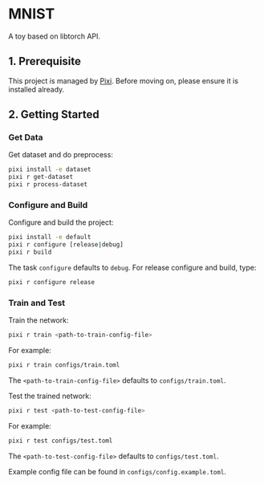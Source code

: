 # MNIST

A toy based on libtorch API.

## 1. Prerequisite

This project is managed by [Pixi](https://github.com/prefix-dev/pixi/). Before moving on, please ensure it is installed already.

## 2. Getting Started

### Get Data

Get dataset and do preprocess:

```bash
pixi install -e dataset
pixi r get-dataset
pixi r process-dataset
```

### Configure and Build

Configure and build the project:

```bash
pixi install -e default
pixi r configure [release|debug]
pixi r build
```

The task `configure` defaults to `debug`. For release configure and build, type:

```bash
pixi r configure release
```

### Train and Test

Train the network:

```bash
pixi r train <path-to-train-config-file>
```

For example:

```bash
pixi r train configs/train.toml
```

The `<path-to-train-config-file>` defaults to `configs/train.toml`.

Test the trained network:

```bash
pixi r test <path-to-test-config-file>
```

For example:

```bash
pixi r test configs/test.toml
```

The `<path-to-test-config-file>` defaults to `configs/test.toml`.

Example config file can be found in `configs/config.example.toml`.

